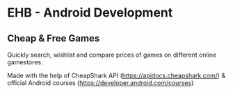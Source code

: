 # EHB - Android Development

## Cheap & Free Games
Quickly search, wishlist and compare prices of games on different online gamestores.

Made with the help of CheapShark API (https://apidocs.cheapshark.com/) & official Android courses (https://developer.android.com/courses)
